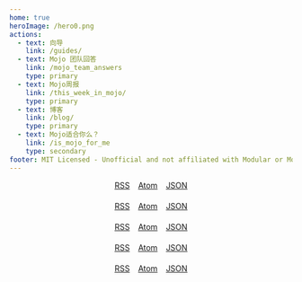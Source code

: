 ```yaml
---
home: true
heroImage: /hero0.png
actions:
  - text: 向导
    link: /guides/
  - text: Mojo 团队回答
    link: /mojo_team_answers
    type: primary
  - text: Mojo周报
    link: /this_week_in_mojo/
    type: primary
  - text: 博客
    link: /blog/
    type: primary
  - text: Mojo适合你么？
    link: /is_mojo_for_me
    type: secondary
footer: MIT Licensed - Unofficial and not affiliated with Modular or Mojo
---
```


<div style="display: flex; justify-content: center; align-items: center; padding-bottom: 20px;">
    <a href="/rss.xml" style="margin-right: 15px;">RSS</a>
    <a href="/atom.xml" style="margin-right: 15px;">Atom</a>
    <a href="/feed.json">JSON</a>
</div>
<div style="display: flex; justify-content: center; align-items: center; padding-bottom: 20px;">
    <a href="/rss.xml" style="margin-right: 15px;">RSS</a>
    <a href="/atom.xml" style="margin-right: 15px;">Atom</a>
    <a href="/feed.json">JSON</a>
</div>

<div style="display: flex; justify-content: center; align-items: center; padding-bottom: 20px;">
    <a href="/rss.xml" style="margin-right: 15px;">RSS</a>
    <a href="/atom.xml" style="margin-right: 15px;">Atom</a>
    <a href="/feed.json">JSON</a>
</div>
<div style="display: flex; justify-content: center; align-items: center; padding-bottom: 20px;">
    <a href="/rss.xml" style="margin-right: 15px;">RSS</a>
    <a href="/atom.xml" style="margin-right: 15px;">Atom</a>
    <a href="/feed.json">JSON</a>
</div>
<div style="display: flex; justify-content: center; align-items: center; padding-bottom: 20px;">
    <a href="/rss.xml" style="margin-right: 15px;">RSS</a>
    <a href="/atom.xml" style="margin-right: 15px;">Atom</a>
    <a href="/feed.json">JSON</a>
</div>
